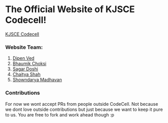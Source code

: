 # The Official Website of KJSCE Codecell!
[KJSCE Codecell](http://kjscecodecell.com)


### Website Team: 

1. [Dipen Ved](https://github.com/vedipen)
2. [Bhaumik Choksi](https://github.com/bhaumik-choksi)
3. [Sagar Doshi](https://github.com/sagard116)
4. [Chaitya Shah](https://github.com/Chaitya62)
5. [Showndarya Madhavan](https://github.com/Showndarya)


### Contributions

For now we wont accept PRs from people outside CodeCell. Not because we dont love outside contributions but just because we want to keep it pure to us. 
You are free to fork and work ahead though :p








